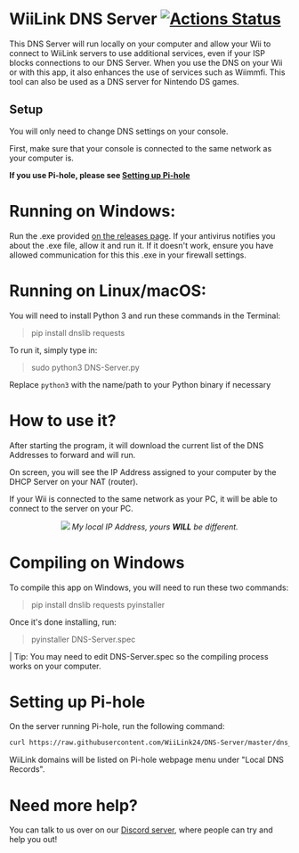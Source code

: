 WiiLink DNS Server [![Actions Status](https://github.com/WiiLink24/DNS-Server/workflows/Build/badge.svg)](https://github.com/WiiLink24/DNS-Server/actions)
===

This DNS Server will run locally on your computer and allow your Wii to connect to WiiLink servers to use additional services, even if your ISP blocks connections to our DNS Server. When you use the DNS on your Wii or with this app, it also enhances the use of services such as Wiimmfi. This tool can also be used as a DNS server for Nintendo DS games.

## Setup

You will only need to change DNS settings on your console.

First, make sure that your console is connected to the same network as your computer is.

**If you use Pi-hole, please see [Setting up Pi-hole](#Setting-up-Pi-hole)**

# Running on Windows:

Run the .exe provided [on the releases page](https://github.com/WiiLink24/-DNS-Server/releases). If your antivirus notifies you about the .exe file, allow it and run it. If it doesn't work, ensure you have allowed communication for this this .exe in your firewall settings.

# Running on Linux/macOS:

You will need to install Python 3 and run these commands in the Terminal:

> pip install dnslib requests

To run it, simply type in:

> sudo python3 DNS-Server.py

Replace `python3` with the name/path to your Python binary if necessary

# How to use it?

After starting the program, it will download the current list of the DNS Addresses to forward and will run. 

On screen, you will see the IP Address assigned to your computer by the DHCP Server on your NAT (router).

If your Wii is connected to the same network as your PC, it will be able to connect to the server on your PC.

<p align="center">
  <img src="https://i.imgur.com/oageZQ3.jpg">
<i>My local IP Address, yours <b>WILL</b> be different.</i>
</p>


# Compiling on Windows

To compile this app on Windows, you will need to run these two commands:
>pip install dnslib requests pyinstaller

Once it's done installing, run:
>pyinstaller DNS-Server.spec

| Tip: You may need to edit DNS-Server.spec so the compiling process works on your computer.

# Setting up Pi-hole

On the server running Pi-hole, run the following command:

```bash
curl https://raw.githubusercontent.com/WiiLink24/DNS-Server/master/dns_zones-hosts.txt >> /etc/pihole/custom.list
```
WiiLink domains will be listed on Pi-hole webpage menu under "Local DNS Records".

# Need more help?
You can talk to us over on our [Discord server](https://discord.gg/wiilink), where people can try and help you out!
